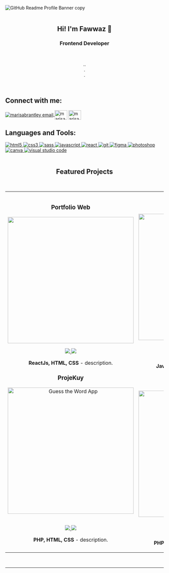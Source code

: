 ![GitHub Readme Profile Banner copy](https://res.cloudinary.com/practicaldev/image/fetch/s--E4gnEuy_--/c_limit%2Cf_auto%2Cfl_progressive%2Cq_66%2Cw_880/https://dev-to-uploads.s3.amazonaws.com/uploads/articles/233m04x0r0lv60payria.gif)
<br>
<br>

<h2 align=center>Hi! I'm Fawwaz 👋</h2>
<h3 align=center>Frontend Developer</h3>
<br>
<p align="center">..<br>.<br>.</p>
<br>



<h2 align="left">Connect with me:</h2>
<p align="left">
<a href="mailto: fawwazkhairi29@gmail.com" target="blank"><img align="center" src="https://img.icons8.com/dotty/40/000000/email.png" alt="marisabrantley email" />
</a>
<a href="https://instagram.com/pawas_k" rel="noopener noreferrer" target="_blank"><img align="center" src="https://raw.githubusercontent.com/rahuldkjain/github-profile-readme-generator/master/src/images/icons/Social/instagram.svg" alt="marisab_oc" height="30" width="40" /></a>
<a href="https://linkedin.com/in/pawask" rel="noopener noreferrer" target="_blank"><img align="center" src="https://raw.githubusercontent.com/rahuldkjain/github-profile-readme-generator/master/src/images/icons/Social/linked-in-alt.svg" alt="marisabrantley" height="30" width="40" /></a>



<br>

<h2 align="left">Languages and Tools:</h2>
<p align="left">
<a href="https://www.w3.org/html/" target="_blank"> <img src="https://img.shields.io/badge/HTML5-E34F26?style=for-the-badge&logo=html5&logoColor=white" alt="html5" /> </a>
<a href="https://www.w3schools.com/css/" target="_blank"> <img src="https://img.shields.io/badge/CSS3-1572B6?style=for-the-badge&logo=css3&logoColor=white" alt="css3" /> </a>
<a href="https://sass-lang.com" target="_blank"> <img src="https://img.shields.io/badge/Sass-CC6699?style=for-the-badge&logo=sass&logoColor=white" alt="sass" /> </a>
<a href="https://developer.mozilla.org/en-US/docs/Web/JavaScript" target="_blank"> <img src="https://img.shields.io/badge/JavaScript-323330?style=for-the-badge&logo=javascript&logoColor=F7DF1Eg" alt="javascript" </a>
<a href="https://reactjs.org/" target="_blank"> <img src="https://img.shields.io/badge/react-%2320232a.svg?style=for-the-badge&logo=react&logoColor=%2361DAFB" alt="react" </a>
<a href="https://git-scm.com/" target="_blank"> <img src="https://img.shields.io/badge/Git-F05032?style=for-the-badge&logo=git&logoColor=white" alt="git" </a>
<a href="https://www.figma.com/" target="_blank"> <img src="https://img.shields.io/badge/Figma-A259FF?style=for-the-badge&logo=figma&logoColor=white" alt="figma"
 </a> 
<a href="https://www.adobe.com/products/photoshop.html" target="_blank"> <img src="https://img.shields.io/badge/Adobe%20Photoshop-31A8FF?style=for-the-badge&logo=Adobe%20Photoshop&logoColor=black" alt="photoshop" </a>
<a href="https://www.canva.com/" target="_blank"> <img src="https://img.shields.io/badge/Canva-%2300C4CC.svg?&style=for-the-badge&logo=Canva&logoColor=white" alt="canva" /> </a>
<a href="https://code.visualstudio.com/" target="_blank"> <img src="https://img.shields.io/badge/Visual_Studio_Code-0078D4?style=for-the-badge&logo=visual%20studio%20code&logoColor=white" alt="visual studio code" /> </a>
<br>
<br>

<h2 align="center">Featured Projects</h2>
<br>
<div align="center">
<table>
<tr>
<td width="50%">
<h3 align="center">Portfolio Web</h3>
<div align="center">
<a href="https://github.com/fawwaz26/My-Portfolio" target="_blank"><img src="https://user-images.githubusercontent.com/48622568/229273039-15a88117-eaa5-4e32-94ae-8d928afad3ec.png" width="400"></a>
<p>
<a href="https://github.com/fawwaz26/My-Portfolio" target="_blank">
<img src="https://img.shields.io/badge/CODE-ff9?style=for-the-badge&logo=github&logoColor=black">
</a>
<a href="" target="_blank">
<img src="https://img.shields.io/badge/-website-green?style=for-the-badge&color=d1ed58">
</a>
</p>
<p><strong>ReactJs, HTML, CSS</strong> - description.</p>
</div>
                                                                                       
<h3 align="center">ProjeKuy</h3>
<div align="center">
<a href="https://github.com/fawwaz26/ProjeKuy" target="_blank"><img src="https://user-images.githubusercontent.com/48622568/82167928-7a99f980-98e7-11ea-9148-3cfff56415c1.png" width="400" alt="Guess the Word App"></a>
<br>
<br>
<p>
<a href="https://github.com/fawwaz26/ProjeKuy" target="_blank">
<img src="https://img.shields.io/badge/CODE-28bdbd?style=for-the-badge&logo=github&logoColor=black"">
</a>
<a href="" target="_blank">
<img src="https://img.shields.io/badge/-website-green?style=for-the-badge&color=ff8d5c">
</a>
</p>
<p><strong>PHP, HTML, CSS</strong> - description.</p>
</div>
</td>

<td width="50%">
<h3 align="center">Wedding</h3>
<div align="center">                                       
<a href="https://github.com/fawwaz26/Wedding" target="_blank"><img src="https://user-images.githubusercontent.com/48622568/229274806-f601f4c7-97bb-4e51-adc0-091061ebc9c9.png" width="400" alt="GitHub Repo Gallery App"></a>
<br>
<br>
<p>
<a href="https://github.com/fawwaz26/Wedding" target="_blank">
<img src="https://img.shields.io/badge/CODE-4eb6d0?style=for-the-badge&logo=github&logoColor=black">
</a>
<a href="" target="_blank">
<img src="https://img.shields.io/badge/-website-green?style=for-the-badge&color=2d358f">
</a>
</p>
</p><strong>JavaScript, HTML, CSS</strong> - description.</p>
</div>

<h3 align="center">MinjemIn</h3>
<div align="center">
<a href="https://github.com/fawwaz26/MinjemIn" target="_blank"><img src="https://user-images.githubusercontent.com/48622568/229272450-7858eb12-f7cb-47ad-847f-6315ef78d2d8.png" width="400" alt="LOLcat Clock App"></a>
<br>
<br>
<p>
<a href="https://github.com/fawwaz26/MinjemIn" target="_blank">
<img src="https://img.shields.io/badge/CODE-f16059?style=for-the-badge&logo=github&logoColor=black"">
</a>
<a href="" target="_blank">
<img src="https://img.shields.io/badge/-website-green?style=for-the-badge&color=black"">
</a>
</p><strong>PHP, Laravel, HTML, CSS</strong> - description.</p>
</div>                                                                  
</table>                                                                                 
</div>
<br>
<hr>                                                                    
<!--

